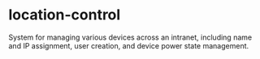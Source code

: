 # location-control
System for managing various devices across an intranet, including name and IP assignment, user creation, and device power state management.
